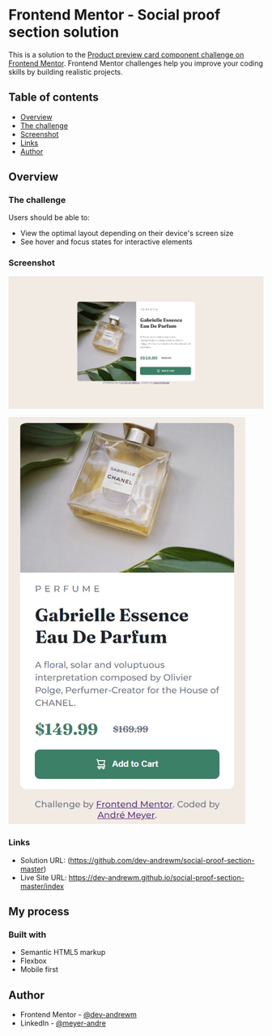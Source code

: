 # Frontend Mentor - Social proof section solution

This is a solution to the [Product preview card component challenge on Frontend Mentor](https://www.frontendmentor.io/challenges/product-preview-card-component-GO7UmttRfa). Frontend Mentor challenges help you improve your coding skills by building realistic projects. 

## Table of contents

- [Overview](#overview)
- [The challenge](#the-challenge)
- [Screenshot](#screenshot)
- [Links](#links)
- [Author](#author)

## Overview

### The challenge

Users should be able to:

- View the optimal layout depending on their device's screen size
- See hover and focus states for interactive elements

### Screenshot

![](screenshots/desktop.jpg)

![](screenshots/mobile.jpg)

### Links

- Solution URL: (https://github.com/dev-andrewm/social-proof-section-master)
- Live Site URL: https://dev-andrewm.github.io/social-proof-section-master/index

## My process

### Built with

- Semantic HTML5 markup
- Flexbox
- Mobile first

## Author

- Frontend Mentor - [@dev-andrewm](https://www.frontendmentor.io/profile/dev-andrewm)
- LinkedIn - [@meyer-andre](https://www.linkedin.com/in/meyer-andre)
